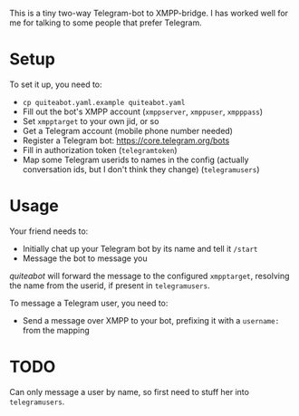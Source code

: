 
This is a tiny two-way Telegram-bot to XMPP-bridge. I has worked well for me
for talking to some people that prefer Telegram.

# Setup

To set it up, you need to:

- `cp quiteabot.yaml.example quiteabot.yaml`
- Fill out the bot's XMPP account (`xmppserver`, `xmppuser`, `xmpppass`)
- Set `xmpptarget` to your own jid, or so
- Get a Telegram account (mobile phone number needed)
- Register a Telegram bot: https://core.telegram.org/bots
- Fill in authorization token (`telegramtoken`)
- Map some Telegram userids to names in the config (actually conversation ids,
  but I don't think they change) (`telegramusers`)

# Usage

Your friend needs to:

- Initially chat up your Telegram bot by its name and tell it `/start`
- Message the bot to message you

*quiteabot* will forward the message to the configured `xmpptarget`, resolving
the name from the userid, if present in `telegramusers`.

To message a Telegram user, you need to:

- Send a message over XMPP to your bot, prefixing it with a `username:` from
  the mapping

# TODO

Can only message a user by name, so first need to stuff her into `telegramusers`.
